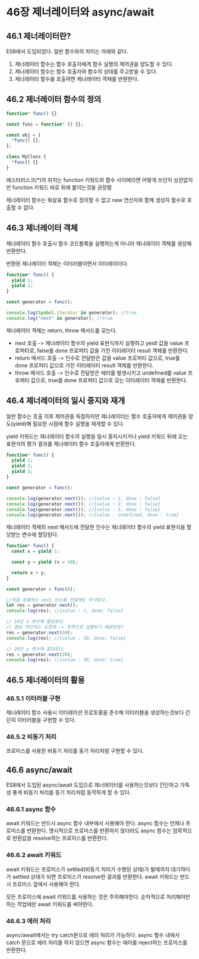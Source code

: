 # 46장 제너레이터와 async/await

## 46.1 제너레이터란?

ES6에서 도입되었다. 일반 함수와의 차이는 아래와 같다.

1. 제너레이터 함수는 함수 호출자에게 함수 실행의 제어권을 양도할 수 있다.
2. 제너레이터 함수는 함수 호출자와 함수의 상태를 주고받을 수 있다.
3. 제너레이터 함수를 호출하면 제너레이터 객체를 반환한다.

## 46.2 제너레이터 함수의 정의

```javascript
function* func() {}

const func = function* () {};

const obj = {
  *func() {},
};

class MyClass {
  *func() {}
}
```

에스터리스크(\*)의 위치는 function 키워드와 함수 사이에라면 어떻게 쓰던지 상관없지만 function 키워드 바로 뒤에 붙이는것을 권장함

제너레이터 함수는 화살표 함수로 정의할 수 없고 new 연산자와 함께 생성자 함수로 호출할 수 없다.

## 46.3 제너레이터 객체

제너레이터 함수 호출시 함수 코드블록을 실행하는게 아니라 제너레이터 객체를 생성해 반환한다.

반환된 제너레이터 객체는 이터러블이면서 이터레이터다.

```javascript
function* func() {
  yield 1;
  yield 2;
}

const generator = func();

console.log(Symbol.iterator in generator); //true
console.log("next" in generator); //true
```

제너레이터 객체는 return, throw 메서드를 갖는다.

- next 호출 -> 제너레이터 함수의 yield 표현식까지 실행하고 yeidl 값을 value 프로퍼티로, false를 done 프로퍼티 값을 가진 이터레이터 result 객체를 반환한다.
- return 메서드 호출 -> 인수로 전달받은 값을 value 프로퍼티 값으로, true를 done 프로퍼티 값으로 가진 이터레이터 result 객체를 반환한다.
- throw 메서드 호출 -> 인수로 전달받은 에러를 발생시키고 undefined를 value 프로퍼티 값으로, true를 done 프로퍼티 값으로 갖는 이터레이터 객체를 반환한다.

## 46.4 제너레이터의 일시 중지와 재개

일반 함수는 호출 이후 제어권을 독점하지만
제너레이터는 함수 호출자에게 제어권을 양도(yield)해 필요한 시점에 함수 실행을 재개할 수 있다.

yield 키워드는 제너레이터 함수의 실행을 일시 중지시키거나 yield 키워드 뒤에 오는 표현식의 평가 결과를 제너레이터 함수 호출자에게 반환한다.

```javascript
function* func() {
  yield 1;
  yield 2;
  yield 3;
}

const generator = func();

console.log(generator.next()); //{value : 1, done : false}
console.log(generator.next()); //{value : 2, done : false}
console.log(generator.next()); //{value : 3, done : false}
console.log(generator.next()); //{value : undefined, done : true}
```

제너레이터 객체의 next 메서드에 전달한 인수는 제너레이터 함수의 yield 표현식을 할당받는 변수에 할당된다.

```javascript
function* func() {
  const x = yield 1;

  const y = yield (x = 10);

  return x + y;
}

const generator = func(0);

//처음 호출하는 next 인수를 전달해도 무시된다.
let res = generator.next();
console.log(res); //{value : 1, done: false}

// 10은 x 변수에 할당된다.
// 할당 연산자는 오른쪽 -> 왼쪽으로 실행되기 때문인듯?
res = generator.next(10);
console.log(res); //{value : 20, done: false}

// 20은 y 변수에 할당된다.
res = generator.next(20);
console.log(res); //{value : 30, done: true}
```

## 46.5 제너레이터의 활용

### 46.5.1 이터러블 구현

제너레이터 함수 사용시 이터레이션 프로토콜을 준수해 이터러블을 생성하는것보다 간단히 이터러블을 구현할 수 있다.

### 46.5.2 비동기 처리

프로미스를 사용한 비동기 처리를 동기 처리처럼 구현할 수 있다.

## 46.6 async/await

ES8에서 도입된 async/await 도입으로 제너레이터를 사용하는것보다 간단하고 가독성 좋게 비동기 처리를 동기 처리처럼 동작하게 할 수 있다.

### 46.6.1 async 함수

await 키워드는 반드시 async 함수 내부에서 사용해야 한다.
async 함수는 언제나 프로미스를 반환한다.
명시적으로 프로미스를 반환하지 않더라도 async 함수는 암묵적으로 반환값을 resolve하는 프로미스를 반환한다.

### 46.6.2 await 키워드

await 키워드는 프로미스가 settled(비동기 처리가 수행된 상태)가 될때까지 대기하다가 settled 상태가 되면 프로미스가 resolve한 결과를 반환한다.
await 키워드는 반드시 프로미스 앞에서 사용해야 한다.

모든 프로미스에 await 키워드를 사용하는 것은 주의해야한다.
순차적으로 처리해야만 하는 작업에만 await 키워드를 써야한다.

### 46.6.3 에러 처리

async/await에서는 try catch문으로 에러 처리가 가능하다.
async 함수 내에서 catch 문으로 에러 처리를 하지 않으면 async 함수는 에러를 reject하는 프로미스를 반환한다.
